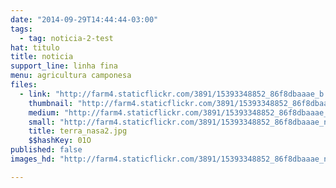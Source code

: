 ```yaml
---
date: "2014-09-29T14:44:44-03:00"
tags:
  - tag: noticia-2-test
hat: titulo
title: noticia
support_line: linha fina
menu: agricultura camponesa
files:
  - link: "http://farm4.staticflickr.com/3891/15393348852_86f8dbaaae_b.jpg"
    thumbnail: "http://farm4.staticflickr.com/3891/15393348852_86f8dbaaae_t.jpg"
    medium: "http://farm4.staticflickr.com/3891/15393348852_86f8dbaaae_z.jpg"
    small: "http://farm4.staticflickr.com/3891/15393348852_86f8dbaaae_n.jpg"
    title: terra_nasa2.jpg
    $$hashKey: 01O
published: false
images_hd: "http://farm4.staticflickr.com/3891/15393348852_86f8dbaaae_n.jpg"

---
```

